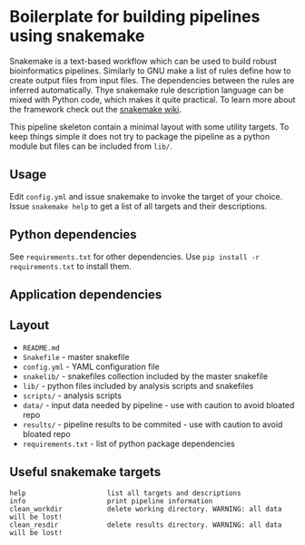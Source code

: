 Boilerplate for building pipelines using snakemake
==================================================

Snakemake is a text-based workflow which can be used to build robust bioinformatics pipelines. Similarly to GNU make a list of rules define how to create output files from input files. The dependencies between the rules are inferred automatically. Thye snakemake rule description language can be mixed with Python code, which makes it quite practical. To learn more about the framework check out the [snakemake wiki](https://bitbucket.org/snakemake/snakemake/wiki/browse/).

This pipeline skeleton contain a minimal layout with some utility targets. To keep things simple it does not try to package the pipeline as a python 
module but files can be included from `lib/`.

Usage
-----

Edit `config.yml` and issue snakemake <target> to invoke the target of your choice. Issue `snakemake help` to get a list of all targets and their descriptions.

Python dependencies
-------------------

See `requirements.txt` for other dependencies. Use `pip install -r requirements.txt` to install them.

Application dependencies
------------------------

Layout
------

* `README.md`
* `Snakefile`         - master snakefile
* `config.yml`        - YAML configuration file
* `snakelib/`         - snakefiles collection included by the master snakefile
* `lib/`              - python files included by analysis scripts and snakefiles
* `scripts/`          - analysis scripts
* `data/`             - input data needed by pipeline - use with caution to avoid bloated repo
* `results/`          - pipeline results to be commited - use with caution to avoid bloated repo
* `requirements.txt`  - list of python package dependencies

Useful snakemake targets
------------------------

```
help                    list all targets and descriptions
info                    print pipeline information
clean_workdir           delete working directory. WARNING: all data will be lost!
clean_resdir            delete results directory. WARNING: all data will be lost!
```
